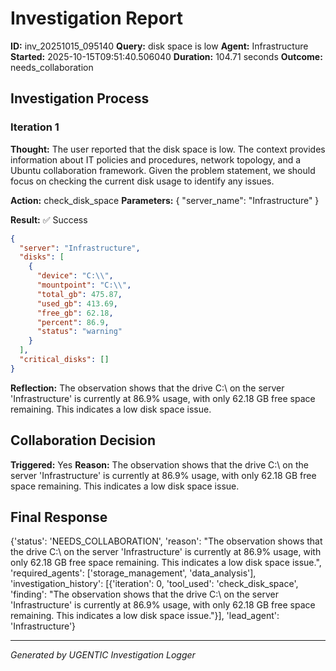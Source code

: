 # Investigation Report

**ID:** inv_20251015_095140
**Query:** disk space is low
**Agent:** Infrastructure
**Started:** 2025-10-15T09:51:40.506040
**Duration:** 104.71 seconds
**Outcome:** needs_collaboration

## Investigation Process

### Iteration 1

**Thought:** The user reported that the disk space is low. The context provides information about IT policies and procedures, network topology, and a Ubuntu collaboration framework. Given the problem statement, we should focus on checking the current disk usage to identify any issues.

**Action:** check_disk_space
**Parameters:** {
  "server_name": "Infrastructure"
}

**Result:** ✅ Success
```json
{
  "server": "Infrastructure",
  "disks": [
    {
      "device": "C:\\",
      "mountpoint": "C:\\",
      "total_gb": 475.87,
      "used_gb": 413.69,
      "free_gb": 62.18,
      "percent": 86.9,
      "status": "warning"
    }
  ],
  "critical_disks": []
}
```

**Reflection:** The observation shows that the drive C:\ on the server 'Infrastructure' is currently at 86.9% usage, with only 62.18 GB free space remaining. This indicates a low disk space issue.

## Collaboration Decision

**Triggered:** Yes
**Reason:** The observation shows that the drive C:\ on the server 'Infrastructure' is currently at 86.9% usage, with only 62.18 GB free space remaining. This indicates a low disk space issue.

## Final Response

{'status': 'NEEDS_COLLABORATION', 'reason': "The observation shows that the drive C:\\ on the server 'Infrastructure' is currently at 86.9% usage, with only 62.18 GB free space remaining. This indicates a low disk space issue.", 'required_agents': ['storage_management', 'data_analysis'], 'investigation_history': [{'iteration': 0, 'tool_used': 'check_disk_space', 'finding': "The observation shows that the drive C:\\ on the server 'Infrastructure' is currently at 86.9% usage, with only 62.18 GB free space remaining. This indicates a low disk space issue."}], 'lead_agent': 'Infrastructure'}

---
*Generated by UGENTIC Investigation Logger*
